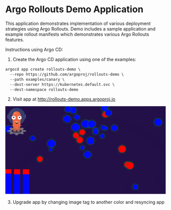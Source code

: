 # Argo Rollouts Demo Application

This application demonstrates implementation of various deployment strategies using Argo Rollouts. Demo includes a
sample application and example rollout manifests which demonstrates various Argo Rollouts features.

Instructions using Argo CD:

1. Create the Argo CD application using one of the examples:

```
argocd app create rollouts-demo \
  --repo https://github.com/argoproj/rollouts-demo \
  --path examples/canary \
  --dest-server https://kubernetes.default.svc \
  --dest-namespace rollouts-demo
```

2. Visit app at http://rollouts-demo.apps.argoproj.io

![img](./demo.png)

3. Upgrade app by changing image tag to another color and resyncing app
